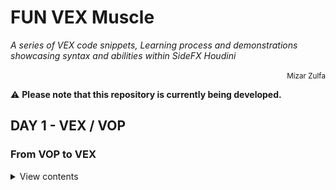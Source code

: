 # FUN VEX Muscle

*A series of VEX code snippets, Learning process and demonstrations showcasing syntax and abilities within SideFX Houdini*
<p align="right"><small>Mizar Zulfa</small></p>

⚠️ **Please note that this repository is currently being developed.**

## DAY 1 - VEX / VOP

### From VOP to VEX

<details>
<summary>View contents</summary>

* [`VEX_TO_VOP`](#VEX_TO_VOP)



### VEX_TO_VOP

DAY 1 - Recreate VOP to VEX

```c
// Get values from user-defined channels
float frequency = chf('frequency');
float h = chf('Horizontal_shift');
float v = chf('Vertical_shift');
float a = chf('Amplitudo');

// Compute the initial value of the sine wave based on time and horizontal shift
float initial = 2 * $PI * frequency * @Time + h;

// Compute the value of the sine wave at the current time and add the vertical shift
float wave = a * sin(initial);
wave += v;

// Set the y coordinate of the point position to the value of the sine wave
@P.y = wave;
```

<details>
<summary>Example</summary>

<img src="/Additional_images/VEX_VOP_INIT.png" width="2000px;"/>

[File](https://github.com/mizarzulfa/Fun_VEX/blob/main/File/VOP_and_VEX_Initial.hip) VOP_VEX_Init_DAY1

</details>

<details>
<summary>The equations used in these setups</summary>

<img src="/Additional_images/INIT_Graphing Sine Functions.gif" width="2000px;"/>

</details>
